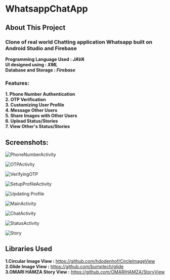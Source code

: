 # WhatsappChatApp
## About This Project 
### Clone of real world Chatting application Whatsapp built on Android Studio and Firebase  
**Programming Language Used : _JAVA_**  
**UI designed using : _XML_**     
**Database and Storage : _Firebase_**    

### Features:  

**1. Phone Number Authentication**  
**2. OTP Verification**  
**3. Customizing User Profile**  
**4. Message Other Users**  
**5. Share Images with Other Users**  
**6. Upload Status/Stories**  
**7. View Other's Status/Stories**  

## Screenshots:
![PhoneNumberActivity](https://usuario-images.githubusercontent.com/83021173/136687770-4116d8c4-776e-4424-958b-250cd4393cf5.PNG)

![OTPActivity](https://usuario-images.githubusercontent.com/83021173/136687804-d025e645-5ddf-4701-bd03-e61b71679c1f.PNG)

![VerifyingOTP](https://usuario-images.githubusercontent.com/83021173/136687824-f2bdeb64-87c7-49ba-84f5-2b757be8c2e8.PNG)

![SetupProfileActivity](https://usuario-images.githubusercontent.com/83021173/136687942-870694cf-7e23-4763-b8a5-9cb405e37f27.PNG)

![Updating Profile](https://usuario-images.githubusercontent.com/83021173/136687948-1133d6a4-2c93-45e7-b01a-692caa05ef3d.PNG)

![MainActivity](https://usuario-images.githubusercontent.com/83021173/136687952-22472fd5-d546-4817-bcd3-eda96ab65936.PNG)

![ChatActivity](https://usuario-images.githubusercontent.com/83021173/136687956-3b47040d-0f03-49fb-b8c5-9da32187654c.PNG)

![StatusActivity](https://usuario-images.githubusercontent.com/83021173/136687986-79374d51-d213-4cae-a5a2-95daaf5a3790.PNG)

![Story](https://usuario-images.githubusercontent.com/83021173/136687996-e411fec8-a8f2-4bad-b380-a3d2ff40ac4a.PNG)

  
## Libraries Used
  **1.Circular Image View :** https://github.com/hdodenhof/CircleImageView  
  **2.Glide Image View :** https://github.com/bumptech/glide  
  **3.OMARI HAMZA Story View :** https://github.com/OMARIHAMZA/StoryView  
  

